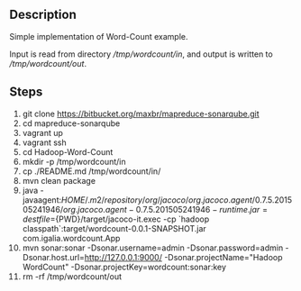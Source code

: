 Description
-----------

Simple implementation of Word-Count example. 

Input is read from directory */tmp/wordcount/in*, and output is written to */tmp/wordcount/out*.

Steps
---
1. git clone https://bitbucket.org/maxbr/mapreduce-sonarqube.git
2. cd mapreduce-sonarqube
3. vagrant up
4. vagrant ssh 
5. cd Hadoop-Word-Count
6. mkdir -p /tmp/wordcount/in
7. cp ./README.md /tmp/wordcount/in/
8. mvn clean package
9. java -javaagent:${HOME}/.m2/repository/org/jacoco/org.jacoco.agent/0.7.5.201505241946/org.jacoco.agent-0.7.5.201505241946-runtime.jar=destfile=${PWD}/target/jacoco-it.exec -cp \`hadoop classpath\`:target/wordcount-0.0.1-SNAPSHOT.jar com.igalia.wordcount.App
10. mvn sonar:sonar -Dsonar.username=admin -Dsonar.password=admin -Dsonar.host.url=http://127.0.0.1:9000/ -Dsonar.projectName="Hadoop WordCount" -Dsonar.projectKey=wordcount:sonar:key
11. rm -rf /tmp/wordcount/out

